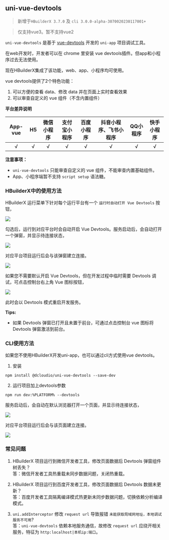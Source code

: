 ## uni-vue-devtools

> 新增于`HBuilderX 3.7.0` 及 `cli 3.0.0-alpha-3070020230117001+`

> 仅支持vue3。暂不支持vue2

`uni-vue-devtools` 是基于 [vue-devtools](https://devtools.vuejs.org/) 开发的 `uni-app` 项目调试工具。

在web开发时，开发者可以在 chrome 里安装 vue devtools插件。但app和小程序过去无法使用。

现在HBuilderX集成了该功能，web、app、小程序均可使用。

vue devtools提供了2个特色功能：
1. 可以方便的查看 data、修改 data 并在页面上实时查看效果
2. 可以审查自定义的 vue 组件（不含内置组件）

**平台差异说明**

|App-vue|H5|微信小程序|支付宝小程序|百度小程序|抖音小程序、飞书小程序|QQ小程序|快手小程序|
|:-:|:-:|:-:|:-:|:-:|:-:|:-:|:-:|
|√|√|√|√|√|√|√|√|

**注意事项：**
- `uni-vue-devtools` 只能审查自定义的 vue 组件，不能审查内置基础组件。
- App、小程序端暂不支持 `script setup` 语法糖。

### HBuilderX中的使用方法

HBuilderX 运行菜单下针对每个运行平台有一个 `运行时自动打开 Vue Devtools` 按钮，

![](https://qiniu-web-assets.dcloud.net.cn/unidoc/zh/devtools-auto-open.png)

勾选后，运行到对应平台时会自动开启 Vue Devtools。服务启动后，会自动打开一个弹窗，并显示待连接状态，

![](https://qiniu-web-assets.dcloud.net.cn/unidoc/zh/devtools-hx-waiting-connect.png)

对应平台项目运行后会与该弹窗建立连接。

![](https://qiniu-web-assets.dcloud.net.cn/unidoc/zh/devtools-hx-connected.png)

如果您不需要默认开启 Vue Devtools，但在开发过程中临时需要 Devtools 调试，可点击控制台右上角 Vue 图标按钮，

![](https://qiniu-web-assets.dcloud.net.cn/unidoc/zh/devtools-control-panel-icon.png)

此时会以 Devtools 模式重启开发服务。

**Tips:**

* 如果 Devtools 弹窗已打开且未置于前台，可通过点击控制台 vue 图标将 Devtools 弹窗激活到前台。

### CLI使用方法

如果您不使用HBuilderX开发uni-app，也可以通过cli方式使用vue devtools。

1. 安装

  ```shell
  npm install @dcloudio/uni-vue-devtools --save-dev
  ```

2. 运行项目加上devtools参数

  ```shell
  npm run dev:%PLATFORM% --devtools
  ```

  服务启动后，会自动在默认浏览器打开一个页面，并显示待连接状态，

  ![](https://qiniu-web-assets.dcloud.net.cn/unidoc/zh/devtools-waiting-connect.png)

  对应平台项目运行后会与该页面建立连接。

  ![](https://qiniu-web-assets.dcloud.net.cn/unidoc/zh/devtools-connected.png)

### 常见问题

1. HBuilderX 项目运行到微信开发者工具，修改页面数据后 Devtools 弹窗组件树丢失？\
答：微信开发者工具热重载未同步数据问题，关闭热重载。

2. HBuilderX 项目运行到百度开发者工具，修改页面数据后 Devtools 数据未更新？\
答：百度开发者工具隔离编译模式热更新未同步数据问题，切换依赖分析编译模式。

3. `uni.addInterceptor` 修改 `request url` 导致报错 `未能获取局域网地址，本地调试服务不可用`?\
答：`uni-vue-devtools` 依赖本地服务通信，故修改 `request url` 应绕开相关服务，特征为 `http:localhost|本机ip:端口`。